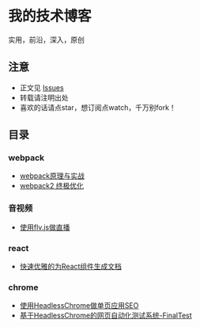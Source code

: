 # 我的技术博客
实用，前沿，深入，原创

## 注意
- 正文见 [Issues](https://github.com/gwuhaolin/blog/issues)
- 转载请注明出处
- 喜欢的话请点star，想订阅点watch，千万别fork！

## 目录
### webpack
- [webpack原理与实战](https://github.com/gwuhaolin/blog/issues/4)
- [webpack2 终极优化](https://github.com/gwuhaolin/blog/issues/2)

### 音视频
- [使用flv.js做直播](https://github.com/gwuhaolin/blog/issues/3)

### react
- [快速优雅的为React组件生成文档](https://github.com/gwuhaolin/blog/issues/1)

### chrome
- [使用HeadlessChrome做单页应用SEO](https://github.com/gwuhaolin/blog/issues/8)
- [基于HeadlessChrome的网页自动化测试系统-FinalTest](https://github.com/gwuhaolin/blog/issues/7)
